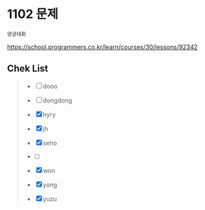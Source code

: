 # 1102 문제

```
양궁대회
```

https://school.programmers.co.kr/learn/courses/30/lessons/92342

## Chek List

> - [ ] dooo
> 
> - [ ] dongdong
> 
> - [x] hyry
> 
> - [x] jh
> 
> - [x] seho
> 
> - [ ] 
> 
> - [x] won
> 
> - [x] yong
> 
> - [x] yuzu
